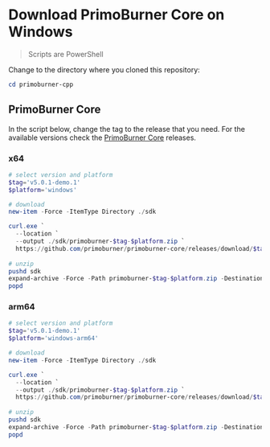 # Download PrimoBurner Core on Windows

> Scripts are PowerShell

Change to the directory where you cloned this repository:

```powershell
cd primoburner-cpp
```

## PrimoBurner Core

In the script below, change the tag to the release that you need. For the available versions check the [PrimoBurner Core](https://github.com/primoburner/primoburner-core/releases) releases.   

### x64

```powershell
# select version and platform
$tag='v5.0.1-demo.1'
$platform='windows'

# download
new-item -Force -ItemType Directory ./sdk

curl.exe `
  --location `
  --output ./sdk/primoburner-$tag-$platform.zip `
  https://github.com/primoburner/primoburner-core/releases/download/$tag/primoburner-$tag-$platform.zip
  
# unzip
pushd sdk
expand-archive -Force -Path primoburner-$tag-$platform.zip -DestinationPath .
popd
```

### arm64

```powershell
# select version and platform
$tag='v5.0.1-demo.1'
$platform='windows-arm64'

# download
new-item -Force -ItemType Directory ./sdk

curl.exe `
  --location `
  --output ./sdk/primoburner-$tag-$platform.zip `
  https://github.com/primoburner/primoburner-core/releases/download/$tag/primoburner-$tag-$platform.zip
  
# unzip
pushd sdk
expand-archive -Force -Path primoburner-$tag-$platform.zip -DestinationPath .
popd
```

